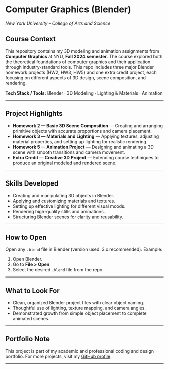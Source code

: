 # Computer Graphics (Blender)

*New York University – College of Arts and Science*

## Course Context

This repository contains my 3D modeling and animation assignments from **Computer Graphics** at NYU, **Fall 2024 semester**.
The course explored both the theoretical foundations of computer graphics and their application through industry-standard tools.
This repo includes three major Blender homework projects (HW2, HW3, HW5) and one extra credit project, each focusing on different aspects of 3D design, scene composition, and rendering.

**Tech Stack / Tools:** Blender · 3D Modeling · Lighting & Materials · Animation

---

## Project Highlights

* **Homework 2 — Basic 3D Scene Composition** — Creating and arranging primitive objects with accurate proportions and camera placement.
* **Homework 3 — Materials and Lighting** — Applying textures, adjusting material properties, and setting up lighting for realistic rendering.
* **Homework 5 — Animation Project** — Designing and animating a 3D scene with smooth transitions and camera movement.
* **Extra Credit — Creative 3D Project** — Extending course techniques to produce an original modeled and rendered scene.

---

## Skills Developed

* Creating and manipulating 3D objects in Blender.
* Applying and customizing materials and textures.
* Setting up effective lighting for different visual moods.
* Rendering high-quality stills and animations.
* Structuring Blender scenes for clarity and reusability.

---

## How to Open

Open any `.blend` file in Blender (version used: 3.x recommended).
Example:

1. Open Blender.
2. Go to **File > Open**.
3. Select the desired `.blend` file from the repo.

---

## What to Look For

* Clean, organized Blender project files with clear object naming.
* Thoughtful use of lighting, texture mapping, and camera angles.
* Demonstrated growth from simple object placement to complete animated scenes.

---

## Portfolio Note

This project is part of my academic and professional coding and design portfolio.
For more projects, visit my [GitHub profile](https://github.com/brynja-schultz).

---

